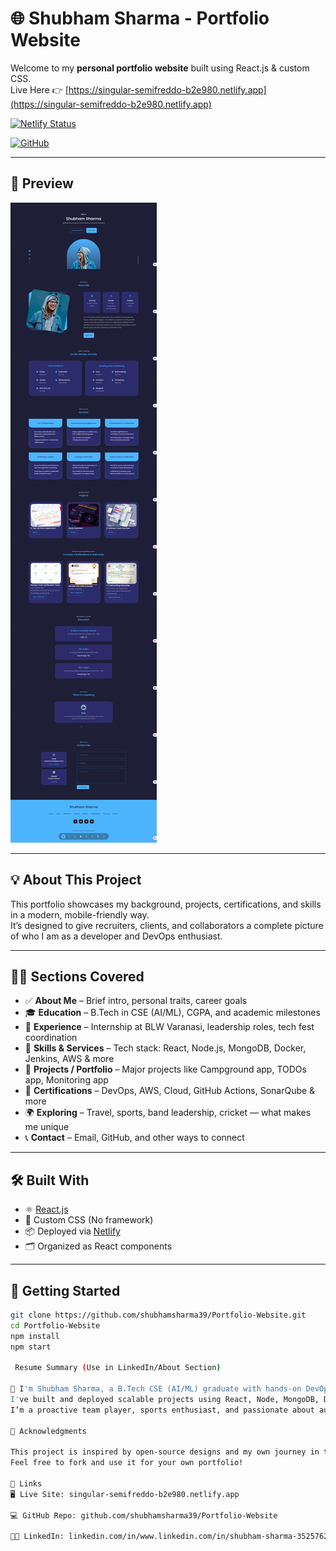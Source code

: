 # 🌐 Shubham Sharma - Portfolio Website

Welcome to my **personal portfolio website** built using React.js & custom CSS.  
Live Here 👉 [https://singular-semifreddo-b2e980.netlify.app](https://singular-semifreddo-b2e980.netlify.app)


[![Netlify Status](https://api.netlify.com/api/v1/badges/9b4909ef-905e-4bc5-b5d7-1234567890de/deploy-status)](https://app.netlify.com/sites/singular-semifreddo-b2e980/deploys)


[![GitHub](https://img.shields.io/badge/GitHub-shubhamsharma39-181717?style=flat&logo=github)](https://github.com/shubhamsharma39)

---

## 📸 Preview

![Portfolio Preview](https://github.com/shubhamsharma39/portfolio-website/blob/main/src/portfolio-preview.png?raw=true)


---

## 💡 About This Project

This portfolio showcases my background, projects, certifications, and skills in a modern, mobile-friendly way.  
It’s designed to give recruiters, clients, and collaborators a complete picture of who I am as a developer and DevOps enthusiast.

---

## 🧑‍💻 Sections Covered

- ✅ **About Me** – Brief intro, personal traits, career goals
- 🎓 **Education** – B.Tech in CSE (AI/ML), CGPA, and academic milestones
- 💼 **Experience** – Internship at BLW Varanasi, leadership roles, tech fest coordination
- 🧰 **Skills & Services** – Tech stack: React, Node.js, MongoDB, Docker, Jenkins, AWS & more
- 📂 **Projects / Portfolio** – Major projects like Campground app, TODOs app, Monitoring app
- 📜 **Certifications** – DevOps, AWS, Cloud, GitHub Actions, SonarQube & more
- 🌍 **Exploring** – Travel, sports, band leadership, cricket — what makes me unique
- 📞 **Contact** – Email, GitHub, and other ways to connect

---

## 🛠️ Built With

- ⚛️ [React.js](https://reactjs.org/)
- 🎨 Custom CSS (No framework)
- 📦 Deployed via [Netlify](https://www.netlify.com/)
- 🗂 Organized as React components

---

## 🚀 Getting Started

```bash
git clone https://github.com/shubhamsharma39/Portfolio-Website.git
cd Portfolio-Website
npm install
npm start

 Resume Summary (Use in LinkedIn/About Section)

🚀 I'm Shubham Sharma, a B.Tech CSE (AI/ML) graduate with hands-on DevOps & full-stack development experience.
I've built and deployed scalable projects using React, Node, MongoDB, Docker, Jenkins, and AWS.
I’m a proactive team player, sports enthusiast, and passionate about automation and cloud-native solutions.

🙏 Acknowledgments

This project is inspired by open-source designs and my own journey in tech.
Feel free to fork and use it for your own portfolio!

🔗 Links
🖥️ Live Site: singular-semifreddo-b2e980.netlify.app

💻 GitHub Repo: github.com/shubhamsharma39/Portfolio-Website

👨‍💼 LinkedIn: linkedin.com/in/www.linkedin.com/in/shubham-sharma-352576259


